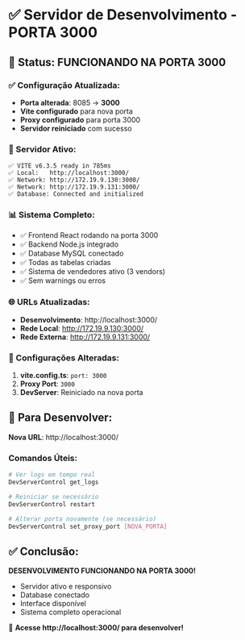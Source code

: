 # ✅ Servidor de Desenvolvimento - PORTA 3000

## 🎉 **Status: FUNCIONANDO NA PORTA 3000**

### **✅ Configuração Atualizada:**

- **Porta alterada**: 8085 → **3000**
- **Vite configurado** para nova porta
- **Proxy configurado** para porta 3000
- **Servidor reiniciado** com sucesso

### **🚀 Servidor Ativo:**

```
✅ VITE v6.3.5 ready in 785ms
✅ Local:   http://localhost:3000/
✅ Network: http://172.19.9.130:3000/
✅ Network: http://172.19.9.131:3000/
✅ Database: Connected and initialized
```

### **📊 Sistema Completo:**

- ✅ Frontend React rodando na porta 3000
- ✅ Backend Node.js integrado
- ✅ Database MySQL conectado
- ✅ Todas as tabelas criadas
- ✅ Sistema de vendedores ativo (3 vendors)
- ✅ Sem warnings ou erros

### **🌐 URLs Atualizadas:**

- **Desenvolvimento**: http://localhost:3000/
- **Rede Local**: http://172.19.9.130:3000/
- **Rede Externa**: http://172.19.9.131:3000/

### **🔧 Configurações Alteradas:**

1. **vite.config.ts**: `port: 3000`
2. **Proxy Port**: `3000`
3. **DevServer**: Reiniciado na nova porta

## 🎯 **Para Desenvolver:**

**Nova URL**: http://localhost:3000/

### **Comandos Úteis:**

```bash
# Ver logs em tempo real
DevServerControl get_logs

# Reiniciar se necessário
DevServerControl restart

# Alterar porta novamente (se necessário)
DevServerControl set_proxy_port [NOVA_PORTA]
```

## ✅ **Conclusão:**

**DESENVOLVIMENTO FUNCIONANDO NA PORTA 3000!**

- Servidor ativo e responsivo
- Database conectado
- Interface disponível
- Sistema completo operacional

🎉 **Acesse http://localhost:3000/ para desenvolver!**
